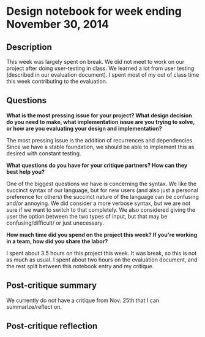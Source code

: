 # Design notebook for week ending November 30, 2014

## Description

This week was largely spent on break. We did not meet to work on our project after doing
user-testing in class. We learned a lot from user testing (described in our evaluation
document). I spent most of my out of class time this week contributing to the
evaluation.

## Questions

**What is the most pressing issue for your project? What design decision do
you need to make, what implementation issue are you trying to solve, or how
are you evaluating your design and implementation?**

The most pressing issue is the addition of recurrences and dependencies. 
Since we have a stable foundation, we should be able to implement this as 
desired with constant testing.

**What questions do you have for your critique partners? How can they best help
you?**

One of the biggest questions we have is concerning the syntax. We like the 
succinct syntax of our language, but for new users (and also just a personal 
preference for others) the succinct nature of the language can be confusing
and/or annoying. We did consider a more verbose syntax, but we are not sure
if we want to switch to that completely. We also considered giving the user
the option between the two types of input, but that may be confusing/difficult/
or just unecessary. 

**How much time did you spend on the project this week? If you're working in a
team, how did you share the labor?**

I spent about 3.5 hours on this project this week. It was break, so this is not as much
as usual. I spent about two hours on the evaluation document, and the rest split between
this notebook entry and my critique. 

## Post-critique summary

We currently do not have a critique from Nov. 25th that I can summarize/reflect on.

## Post-critique reflection
